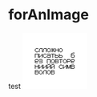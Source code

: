 # forAnImage
test
![alt text](https://github.com/SwedishSquid/forAnImage/blob/main/image.png?raw=true)
